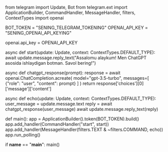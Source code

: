 from telegram import Update, Bot
from telegram.ext import ApplicationBuilder, CommandHandler, MessageHandler, filters, ContextTypes
import openai

BOT_TOKEN = "SENING_TELEGRAM_TOKENING"
OPENAI_API_KEY = "SENING_OPENAI_API_KEYING"

openai.api_key = OPENAI_API_KEY

async def start(update: Update, context: ContextTypes.DEFAULT_TYPE):
    await update.message.reply_text("Assalomu alaykum! Men ChatGPT asosida ishlaydigan botman. Savol bering!")

async def chatgpt_response(prompt):
    response = await openai.ChatCompletion.acreate(
        model="gpt-3.5-turbo",
        messages=[
            {"role": "user", "content": prompt}
        ]
    )
    return response['choices'][0]['message']['content']

async def echo(update: Update, context: ContextTypes.DEFAULT_TYPE):
    user_message = update.message.text
    reply = await chatgpt_response(user_message)
    await update.message.reply_text(reply)

def main():
    app = ApplicationBuilder().token(BOT_TOKEN).build()
    app.add_handler(CommandHandler("start", start))
    app.add_handler(MessageHandler(filters.TEXT & ~filters.COMMAND, echo))
    app.run_polling()

if __name__ == "__main__":
    main()
